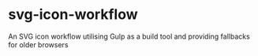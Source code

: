 # svg-icon-workflow
An SVG icon workflow utilising Gulp as a build tool and providing fallbacks for older browsers
